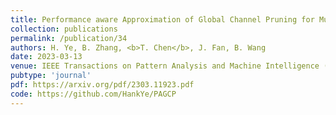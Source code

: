 ```yaml
---
title: Performance aware Approximation of Global Channel Pruning for Multitask CNNs
collection: publications
permalink: /publication/34
authors: H. Ye, B. Zhang, <b>T. Chen</b>, J. Fan, B. Wang
date: 2023-03-13
venue: IEEE Transactions on Pattern Analysis and Machine Intelligence (T-PAMI)
pubtype: 'journal'
pdf: https://arxiv.org/pdf/2303.11923.pdf
code: https://github.com/HankYe/PAGCP
---
```


<!-- paperurl: 'http://academicpages.github.io/files/paper1.pdf'
citation: 'Your Name, You. (2009). &quot;Paper Title Number 1.&quot; <i>Journal 1</i>. 1(1).' -->
<!-- [Download paper here](http://academicpages.github.io/files/paper1.pdf) -->
